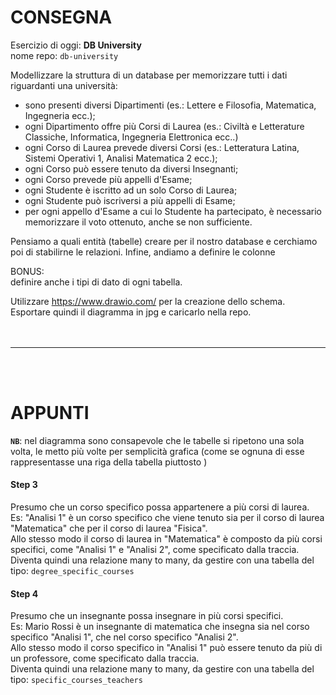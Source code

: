 # CONSEGNA

Esercizio di oggi: **DB University**
<br />
nome repo: `db-university`

Modellizzare la struttura di un database per memorizzare tutti i dati riguardanti una università:

- sono presenti diversi Dipartimenti (es.: Lettere e Filosofia, Matematica, Ingegneria ecc.);
- ogni Dipartimento offre più Corsi di Laurea (es.: Civiltà e Letterature Classiche, Informatica, Ingegneria Elettronica ecc..)
- ogni Corso di Laurea prevede diversi Corsi (es.: Letteratura Latina, Sistemi Operativi 1, Analisi Matematica 2 ecc.);
- ogni Corso può essere tenuto da diversi Insegnanti;
- ogni Corso prevede più appelli d'Esame;
- ogni Studente è iscritto ad un solo Corso di Laurea;
- ogni Studente può iscriversi a più appelli di Esame;
- per ogni appello d'Esame a cui lo Studente ha partecipato, è necessario memorizzare il voto ottenuto, anche se non sufficiente.
<!-- -->

Pensiamo a quali entità (tabelle) creare per il nostro database e cerchiamo poi di stabilirne le relazioni. Infine, andiamo a definire le colonne

BONUS:
<br />
definire anche i tipi di dato di ogni tabella.

Utilizzare https://www.drawio.com/ per la creazione dello schema.
<br />
Esportare quindi il diagramma in jpg e caricarlo nella repo.
<br />
<br />
<br />
<hr />
<br />
<br />

# APPUNTI
**`NB`**: nel diagramma sono consapevole che le tabelle si ripetono una sola volta, le metto più volte per semplicità grafica (come se ognuna di esse rappresentasse una riga della tabella piuttosto )
#### Step 3
Presumo che un corso specifico possa appartenere a più corsi di laurea.
<br />
Es: "Analisi 1" è un corso specifico che viene tenuto sia per il corso di laurea "Matematica" che per il corso di laurea "Fisica".
<br />
Allo stesso modo il corso di laurea in "Matematica" è composto da più corsi specifici, come "Analisi 1" e "Analisi 2", come specificato dalla traccia.
<br />
Diventa quindi una relazione many to many, da gestire con una tabella del tipo: `degree_specific_courses`

#### Step 4
Presumo che un insegnante possa insegnare in più corsi specifici.
<br />
Es: Mario Rossi è un insegnante di matematica che insegna sia nel corso specifico "Analisi 1", che nel corso specifico "Analisi 2".
<br />
Allo stesso modo il corso specifico in "Analisi 1" può essere tenuto da più di un professore, come specificato dalla traccia.
<br />
Diventa quindi una relazione many to many, da gestire con una tabella del tipo: `specific_courses_teachers`